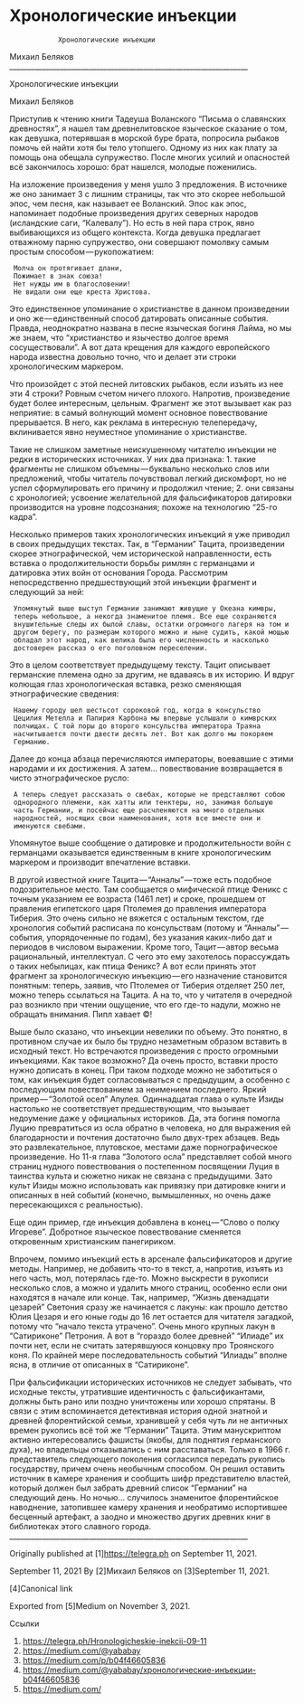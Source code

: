 #                 Хронологические инъекции
                Хронологические инъекции

   Михаил Беляков
     __________________________________________________________________

Хронологические инъекции

   Михаил Беляков

   Приступив к чтению книги Тадеуша Воланского “Письма о славянских
   древностях”, я нашел там древнелитовское языческое сказание о том, как
   девушка, потерявшая в морской буре брата, попросила рыбаков помочь ей
   найти хотя бы тело утопшего. Одному из них как плату за помощь она
   обещала супружество. После многих усилий и опасностей всё закончилось
   хорошо: брат нашелся, молодые поженились.

   На изложение произведения у меня ушло 3 предложения. В источнике же оно
   занимает 3 с лишним страницы, так что это скорее небольшой эпос, чем
   песня, как называет ее Воланский. Эпос как эпос, напоминает подобные
   произведения других северных народов (исландские саги, “Калевалу”). Но
   есть в ней пара строк, явно выбивающихся из общего контекста. Когда
   девушка предлагает отважному парню супружество, они совершают помолвку
   самым простым способом — рукопожатием:

     Молча он протягивает длани,
     Пожимает в знак союза!
     Нет нужды им в благословении!
     Не видали они еще креста Христова.

   Это единственное упоминание о христианстве в данном произведении и оно
   же — единственный способ датировать описанные события. Правда,
   неоднократно названа в песне языческая богиня Лайма, но мы же знаем,
   что “христианство и язычество долгое время сосуществовали”. А вот дата
   крещения для каждого европейского народа известна довольно точно, что и
   делает эти строки хронологическим маркером.

   Что произойдет с этой песней литовских рыбаков, если изъять из нее эти
   4 строки? Ровным счетом ничего плохого. Напротив, произведение будет
   более интересным, цельным. Фрагмент же этот вызывает как раз неприятие:
   в самый волнующий момент основное повествование прерывается. В него,
   как реклама в интересную телепередачу, вклинивается явно неуместное
   упоминание о христианстве.

   Такие не слишком заметные неискушенному читателю инъекции не редки в
   исторических источниках. У них два признака:
    1. такие фрагменты не слишком объемны — буквально несколько слов или
       предложений, чтобы читатель почувствовал легкий дискомфорт, но не
       успел сформулировать его причину и продолжил чтение;
    2. они связаны с хронологией; усвоение желательной для фальсификаторов
       датировки производится на уровне подсознания; похоже на технологию
       “25-го кадра”.

   Несколько примеров таких хронологических инъекций я уже приводил в
   своих предыдущих текстах. Так, в “Германии” Тацита, произведении скорее
   этнографической, чем исторической направленности, есть вставка о
   продолжительности борьбы римлян с германцами и датировка этих войн от
   основания Города. Рассмотрим непосредственно предшествующий этой
   инъекции фрагмент и следующий за ней:

     Упомянутый выше выступ Германии занимают живущие у Океана кимвры,
     теперь небольшое, а некогда знаменитое племя. Все еще сохраняются
     внушительные следы их былой славы, остатки огромного лагеря на том и
     другом берегу, по размерам которого можно и ныне судить, какой мощью
     обладал этот народ, как велика была его численность и насколько
     достоверен рассказ о его поголовном переселении.

   Это в целом соответствует предыдущему тексту. Тацит описывает
   германские племена одно за другим, не вдаваясь в их историю. И вдруг
   колющая глаз хронологическая вставка, резко сменяющая этнографические
   сведения:

     Нашему городу шел шестьсот сороковой год, когда в консульство
     Цецилия Метелла и Папирия Карбона мы впервые услышали о кимврских
     полчищах. С той поры до второго консульства императора Траяна
     насчитывается почти двести десять лет. Вот как долго мы покоряем
     Германию.

   Далее до конца абзаца перечисляются императоры, воевавшие с этими
   народами и их достижения. А затем… повествование возвращается в чисто
   этнографическое русло:

     А теперь следует рассказать о свебах, которые не представляют собою
     однородного племени, как хатты или тенктеры, но, занимая большую
     часть Германии, и посейчас еще расчленяются на много отдельных
     народностей, носящих свои наименования, хотя все вместе они и
     именуются свебами.

   Упомянутое выше сообщение о датировке и продолжительности войн с
   германцами оказывается единственным в книге хронологическим маркером и
   производит впечатление вставки.

   В другой известной книге Тацита — “Анналы” — тоже есть подобное
   подозрительное место. Там сообщается о мифической птице Феникс с точным
   указанием ее возраста (1461 лет) и сроке, прошедшем от правления
   египетского царя Птолемея до правления императора Тиберия. Это очень
   сильно не вяжется с остальным текстом, где хронология событий расписана
   по консульствам (потому и “Анналы” — события, упорядоченные по годам),
   без указания каких-либо дат и периодов в числовом выражении. Кроме
   того, Тацит — автор весьма рациональный, интеллектуал. С чего это ему
   захотелось порассуждать о таких небылицах, как птица Феникс? А вот если
   принять этот фрагмент за хронологическую инъекцию — его назначение
   становится понятным: теперь, заявив, что Птолемея от Тиберия отделяет
   250 лет, можно теперь ссылаться на Тацита. А на то, что у читателя в
   очередной раз возникло при чтении ощущение, что его где-то надули,
   можно не обращать внимания. Пипл хавает ©!

   Выше было сказано, что инъекции невелики по объему. Это понятно, в
   противном случае их было бы трудно незаметным образом вставить в
   исходный текст. Но встречаются произведения с просто огромными
   инъекциями. Как такое возможно? Да очень просто, вставки просто нужно
   дописать в конец. При таком подходе можно не заботиться о том, как
   инъекция будет согласовываться с предыдущим, а особенно с последующим
   повествованием за неимением последнего. Яркий пример — “Золотой осел”
   Апулея. Одиннадцатая глава о культе Изиды настолько не соответствует
   предшествующим, что вызывает недоумение даже у официальных историков.
   Да, эта богиня помогла Луцию превратиться из осла обратно в человека,
   но для выражения ей благодарности и почтения достаточно было двух-трех
   абзацев. Ведь это развлекательное, плутовское, местами даже
   порнографическое произведение. Но 11-я глава “Золотого осла”
   представляет собой много страниц нудного повествования о постепенном
   посвящении Луция в таинства культа и сюжетно никак не связана с
   предыдущими. Зато культ Изиды можно использовать как привязку при
   датировке книги и описанных в ней событий (конечно, вымышленных, но
   очень даже пересекающихся с реальностью).

   Еще один пример, где инъекция добавлена в конец — “Слово о полку
   Игореве”. Добротное языческое повествование сменяется откровенным
   христианским панегириком.

   Впрочем, помимо инъекций есть в арсенале фальсификаторов и другие
   методы. Например, не добавить что-то в текст, а, напротив, изъять из
   него часть, мол, потерялась где-то. Можно выскрести в рукописи
   несколько слов, а можно и удалить много страниц, особенно если они
   находятся в начале или конце. Так, например, “Жизнь двенадцати цезарей”
   Светония сразу же начинается с лакуны: как прошло детство Юлия Цезаря и
   его юные годы до 16 лет остается для читателя загадкой, потому что
   “начало текста утрачено”. Очень много крупных лакун в “Сатириконе”
   Петрония. А вот в “гораздо более древней” “Илиаде” их почти нет, если
   не считать затерявшуюся концовку про Троянского коня. По крайней мере
   последовательность событий “Илиады” вполне ясна, в отличие от описанных
   в “Сатириконе”.

   При фальсификации исторических источников не следует забывать, что
   исходные тексты, утратившие идентичность с фальсификантами, должны быть
   рано или поздно уничтожены или хорошо спрятаны. В связи с этим
   вспоминается детективная история одной знатной и древней флорентийской
   семьи, хранившей у себя чуть ли не античных времен рукопись всё той же
   “Германии” Тацита. Этим манускриптом активно интересовались фашисты
   (якобы, для поднятия германского духа), но владельцы отказывались с ним
   расставаться. Только в 1966 г. представитель следующего поколения
   согласился передать рукопись государству, причем очень необычным
   способом. Он решил оставить источник в камере хранения и сообщить шифр
   представителю властей, который должен был забрать древний список
   “Германии” на следующий день. Но ночью… случилось знаменитое
   флорентийское наводнение, затопившее камеру хранения и необратимо
   испортившее бесценный артефакт, а заодно и множество других древних
   книг в библиотеках этого славного города.
     __________________________________________________________________

   Originally published at [1]https://telegra.ph on September 11, 2021.

<time>September 11, 2021</time>
   By [2]Михаил Беляков on [3]September 11, 2021.

   [4]Canonical link

   Exported from [5]Medium on November 3, 2021.

Ссылки

   1. https://telegra.ph/Hronologicheskie-inekcii-09-11
   2. https://medium.com/@yababay
   3. https://medium.com/p/b04f46605836
   4. https://medium.com/@yababay/хронологические-инъекции-b04f46605836
   5. https://medium.com/
